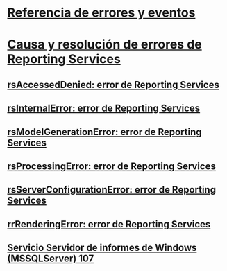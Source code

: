 # [Referencia de errores y eventos](errors-and-events-reference-reporting-services.md)
# [Causa y resolución de errores de Reporting Services](cause-and-resolution-of-reporting-services-errors.md)
## [rsAccessedDenied: error de Reporting Services](rsaccesseddenied-reporting-services-error.md)
## [rsInternalError: error de Reporting Services](rsinternalerror-reporting-services-error.md)
## [rsModelGenerationError: error de Reporting Services](rsmodelgenerationerror-reporting-services-error.md)
## [rsProcessingError: error de Reporting Services](rsprocessingerror-reporting-services-error.md)
## [rsServerConfigurationError: error de Reporting Services](rsserverconfigurationerror-reporting-services-error.md)
## [rrRenderingError: error de Reporting Services](rrrenderingerror-reporting-services-error.md)
## [Servicio Servidor de informes de Windows (MSSQLServer) 107](report-server-windows-service-mssqlserver-107.md)
